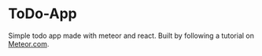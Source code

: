 # ToDo-App
Simple todo app made with meteor and react. Built by following a tutorial on <a href="https://www.meteor.com/tutorials/react/components">Meteor.com</a>.
